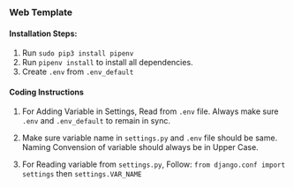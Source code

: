 ### Web Template

#### Installation Steps:
1. Run `sudo pip3 install pipenv`
2. Run `pipenv install` to install all dependencies.
3. Create `.env` from `.env_default`


#### Coding Instructions
1. For Adding Variable in Settings, Read from `.env` file. Always make sure `.env` and `.env_default` 
to remain in sync.

2. Make sure variable name in `settings.py` and `.env` file should be same. 
Naming Convension of variable should always be in Upper Case.

3. For Reading variable from `settings.py`, Follow: 
`from django.conf import settings` then `settings.VAR_NAME`


